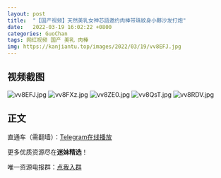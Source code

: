 ```yaml
---
layout: post
title:  "【国产视频】天然美乳女神芯語邀约肉棒带珠紋身小夥沙发打炮"
date:   2022-03-19 16:02:22 +0800
categories: GuoChan
tags: 网红视频 国产 美乳 肉棒
img: https://kanjiantu.top/images/2022/03/19/vv8EFJ.jpg
---
```



## 视频截图

![vv8EFJ.jpg](https://kanjiantu.top/images/2022/03/19/vv8EFJ.jpg)
![vv8FXz.jpg](https://kanjiantu.top/images/2022/03/19/vv8FXz.jpg)
![vv8ZE0.jpg](https://kanjiantu.top/images/2022/03/19/vv8ZE0.jpg)
![vv8QsT.jpg](https://kanjiantu.top/images/2022/03/19/vv8QsT.jpg)
![vv8RDV.jpg](https://kanjiantu.top/images/2022/03/19/vv8RDV.jpg)

## 正文

直通车（需翻墙）：[Telegram在线播放](https://t.me/mimeijingxuan/194)

更多优质资源尽在**迷妹精选**！

唯一资源电报群：[点我入群](https://t.me/mimeijingxuan)



